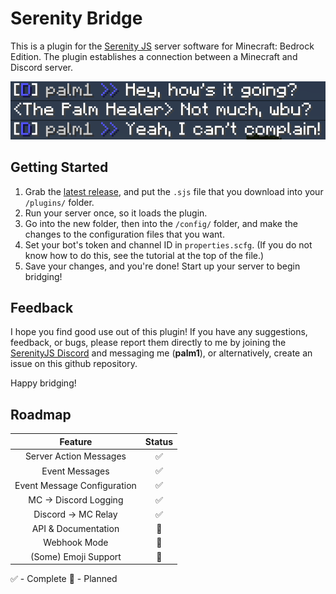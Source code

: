 # Serenity Bridge
This is a plugin for the [Serenity JS](https://github.com/SerenityJS/serenity/) server software for Minecraft: Bedrock Edition.
The plugin establishes a connection between a Minecraft and Discord server.

![Showcasing basic discord relay functionality.](https://github.com/palmmc/serenity-bridge/blob/main/chatRelayImage.png?raw=true)

## Getting Started
1) Grab the [latest release](https://github.com/palmmc/serenity-bridge/releases/), and put the `.sjs` file that you download into your `/plugins/` folder.
2) Run your server once, so it loads the plugin.
3) Go into the new folder, then into the `/config/` folder, and make the changes to the configuration files that you want.
4) Set your bot's token and channel ID in `properties.scfg`. (If you do not know how to do this, see the tutorial at the top of the file.)
5) Save your changes, and you're done! Start up your server to begin bridging!

## Feedback
I hope you find good use out of this plugin!
If you have any suggestions, feedback, or bugs, please report them directly to me by joining the [SerenityJS Discord](https://discord.gg/6xBTEZcHHr) and messaging me (**palm1**), or alternatively, create an issue on this github repository.

Happy bridging!

## Roadmap
**Feature**|**Status**
:-----:|:-----:
Server Action Messages|✅
Event Messages|✅
Event Message Configuration|✅
MC -> Discord Logging|✅
Discord -> MC Relay|✅
API & Documentation|🔶
Webhook Mode|🔶
(Some) Emoji Support|🔶

✅ - Complete
🔶 - Planned
